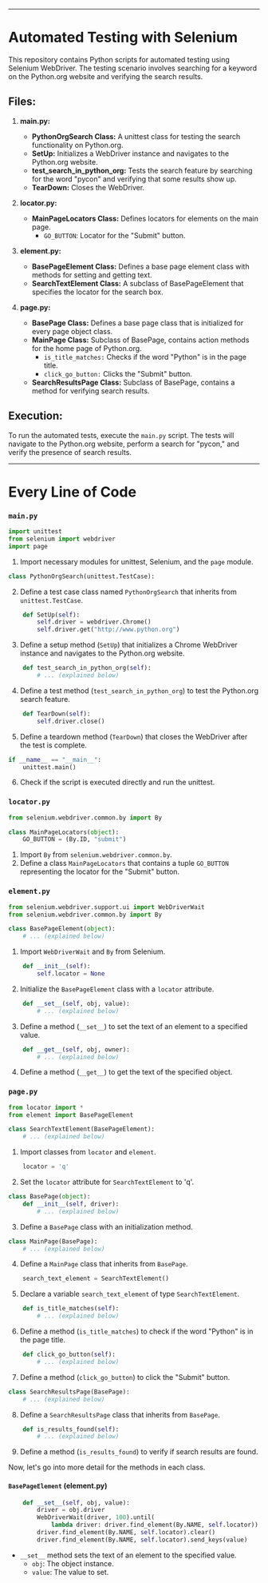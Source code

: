 

---

# Automated Testing with Selenium

This repository contains Python scripts for automated testing using Selenium WebDriver. The testing scenario involves searching for a keyword on the Python.org website and verifying the search results.

## Files:

1. **main.py:**
   - **PythonOrgSearch Class:** A unittest class for testing the search functionality on Python.org.
   - **SetUp:** Initializes a WebDriver instance and navigates to the Python.org website.
   - **test_search_in_python_org:** Tests the search feature by searching for the word "pycon" and verifying that some results show up.
   - **TearDown:** Closes the WebDriver.

2. **locator.py:**
   - **MainPageLocators Class:** Defines locators for elements on the main page.
     - `GO_BUTTON`: Locator for the "Submit" button.

3. **element.py:**
   - **BasePageElement Class:** Defines a base page element class with methods for setting and getting text.
   - **SearchTextElement Class:** A subclass of BasePageElement that specifies the locator for the search box.

4. **page.py:**
   - **BasePage Class:** Defines a base page class that is initialized for every page object class.
   - **MainPage Class:** Subclass of BasePage, contains action methods for the home page of Python.org.
     - `is_title_matches:` Checks if the word "Python" is in the page title.
     - `click_go_button:` Clicks the "Submit" button.
   - **SearchResultsPage Class:** Subclass of BasePage, contains a method for verifying search results.

## Execution:

To run the automated tests, execute the `main.py` script. The tests will navigate to the Python.org website, perform a search for "pycon," and verify the presence of search results.

---

# Every Line of Code

### `main.py`

```python
import unittest
from selenium import webdriver
import page
```

1. Import necessary modules for unittest, Selenium, and the `page` module.

```python
class PythonOrgSearch(unittest.TestCase):
```

2. Define a test case class named `PythonOrgSearch` that inherits from `unittest.TestCase`.

```python
    def SetUp(self):
        self.driver = webdriver.Chrome()
        self.driver.get("http://www.python.org")
```

3. Define a setup method (`SetUp`) that initializes a Chrome WebDriver instance and navigates to the Python.org website.

```python
    def test_search_in_python_org(self):
        # ... (explained below)
```

4. Define a test method (`test_search_in_python_org`) to test the Python.org search feature.

```python
    def TearDown(self):
        self.driver.close()
```

5. Define a teardown method (`TearDown`) that closes the WebDriver after the test is complete.

```python
if __name__ == "__main__":
    unittest.main()
```

6. Check if the script is executed directly and run the unittest.

### `locator.py`

```python
from selenium.webdriver.common.by import By

class MainPageLocators(object):
    GO_BUTTON = (By.ID, "submit")
```

1. Import `By` from `selenium.webdriver.common.by`.
2. Define a class `MainPageLocators` that contains a tuple `GO_BUTTON` representing the locator for the "Submit" button.

### `element.py`

```python
from selenium.webdriver.support.ui import WebDriverWait
from selenium.webdriver.common.by import By

class BasePageElement(object):
    # ... (explained below)
```

1. Import `WebDriverWait` and `By` from Selenium.

```python
    def __init__(self):
        self.locator = None
```

2. Initialize the `BasePageElement` class with a `locator` attribute.

```python
    def __set__(self, obj, value):
        # ... (explained below)
```

3. Define a method (`__set__`) to set the text of an element to a specified value.

```python
    def __get__(self, obj, owner):
        # ... (explained below)
```

4. Define a method (`__get__`) to get the text of the specified object.

### `page.py`

```python
from locator import *
from element import BasePageElement

class SearchTextElement(BasePageElement):
    # ... (explained below)
```

1. Import classes from `locator` and `element`.

```python
    locator = 'q'
```

2. Set the `locator` attribute for `SearchTextElement` to 'q'.

```python
class BasePage(object):
    def __init__(self, driver):
        # ... (explained below)
```

3. Define a `BasePage` class with an initialization method.

```python
class MainPage(BasePage):
    # ... (explained below)
```

4. Define a `MainPage` class that inherits from `BasePage`.

```python
    search_text_element = SearchTextElement()
```

5. Declare a variable `search_text_element` of type `SearchTextElement`.

```python
    def is_title_matches(self):
        # ... (explained below)
```

6. Define a method (`is_title_matches`) to check if the word "Python" is in the page title.

```python
    def click_go_button(self):
        # ... (explained below)
```

7. Define a method (`click_go_button`) to click the "Submit" button.

```python
class SearchResultsPage(BasePage):
    # ... (explained below)
```

8. Define a `SearchResultsPage` class that inherits from `BasePage`.

```python
    def is_results_found(self):
        # ... (explained below)
```

9. Define a method (`is_results_found`) to verify if search results are found.

Now, let's go into more detail for the methods in each class.

#### `BasePageElement` (element.py)

```python
    def __set__(self, obj, value):
        driver = obj.driver
        WebDriverWait(driver, 100).until(
            lambda driver: driver.find_element(By.NAME, self.locator))
        driver.find_element(By.NAME, self.locator).clear()
        driver.find_element(By.NAME, self.locator).send_keys(value)
```

- `__set__` method sets the text of an element to the specified value.
  - `obj`: The object instance.
  - `value`: The value to set.


